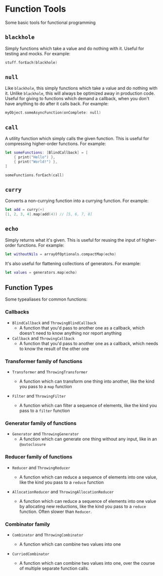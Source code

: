 # Function Tools #

Some basic tools for functional programming


## `blackhole` ##

Simply functions which take a value and do nothing with it. Useful for testing and mocks.
For example:
```swift
stuff.forEach(blackhole)
```


## `null` ##

Like `blackhole`, this simply functions which take a value and do nothing with it. Unlike `blackhole`, this will always be optimized away in production code. Useful for giving to functions which demand a callback, when you don't have anything to do after it calls back.
For example:
```swift
myObject.someAsyncFunction(onComplete: null)
```


## `call` ##

A utility function which simply calls the given function. This is useful for compressing higher-order functions.
For example:
```swift
let someFunctions: [BlindCallback] = [
    { print("Hello") },
    { print("World!") },
]

someFunctions.forEach(call)
```


## `curry` ##

Converts a non-currying function into a currying function.
For example:
```swift
let add = curry(+)
[1, 2, 3, 4].map(add(4)) // [5, 6, 7, 8]
```


## `echo` ##

Simply returns what it's given. This is useful for reusing the input of higher-order functions.
For example:
```swift
let withoutNils = arrayOfOptionals.compactMap(echo)
```

It's also useful for flattening collections of generators.
For example:
```swift
let values = generators.map(echo)
```


## Function Types ##

Some typealiases for common functions:



### Callbacks ###

* `BlindCallback` and `ThrowingBlindCallback`
    * A function that you'd pass to another one as a callback, which doesn't need to know anything nor report anything 
* `Callback` and `ThrowingCallback`
    * A function that you'd pass to another one as a callback, which needs to know the result of the other one 


### Transformer family of functions ###

* `Transformer` and `ThrowingTransformer`
    * A function which can transform one thing into another, like the kind you pass to a `map` function

* `Filter` and `ThrowingFilter`
    * A function which can filter a sequence of elements, like the kind you pass to a `filter` function


### Generator family of functions ###

* `Generator` and `ThrowingGenerator`
    * A function which can generate one thing without any input, like in an `@autoclosure`


### Reducer family of functions ###

* `Reducer` and `ThrowingReducer`
    * A function which can reduce a sequence of elements into one value, like the kind you pass to a `reduce` function

* `AllocationReducer` and `ThrowingAllocationReducer`
    * A function which can reduce a sequence of elements into one value by allocating new reductions, like the kind you  pass to a `reduce` function. Often slower than `Reducer`.


### Combinator family ###

* `Combinator` and `ThrowingCombinator`
    * A function which can combine two values into one

* `CurriedCombinator`
    * A function which can combine two values into one, over the course of multiple separate function calls.
